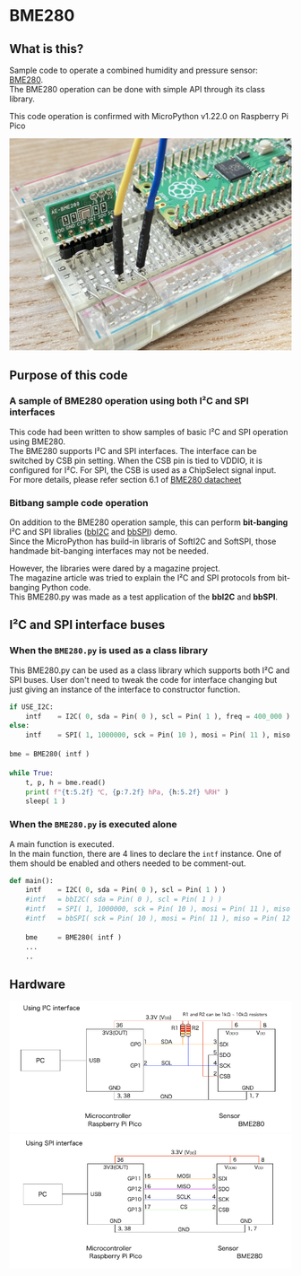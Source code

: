 # BME280

## What is this?
Sample code to operate a combined humidity and pressure sensor: [BME280](https://www.bosch-sensortec.com/products/environmental-sensors/humidity-sensors-bme280/).   
The BME280 operation can be done with simple API through its class library.  

This code operation is confirmed with MicroPython v1.22.0 on Raspberry Pi Pico  

![bme280.jpg](https://github.com/teddokano/BME280_MicroPython/blob/main/reference/pic/bme280.jpg)

## Purpose of this code
### A sample of BME280 operation using both I²C and SPI interfaces
This code had been written to show samples of basic I²C and SPI operation using BME280.  
The BME280 supports I²C and SPI interfaces. The interface can be switched by CSB pin setting. When the CSB pin is tied to VDDIO, it is configured for I²C. 
For SPI, the CSB is used as a ChipSelect signal input.  
For more details, please refer section 6.1 of [BME280 datacheet](https://www.bosch-sensortec.com/media/boschsensortec/downloads/datasheets/bst-bme280-ds002.pdf) 

### Bitbang sample code operation
On addition to the BME280 operation sample, this can perform **bit-banging** I²C and SPI libralies ([bbI2C](https://github.com/teddokano/bitbang_I2C_controller_MicroPython) and [bbSPI](https://github.com/teddokano/bitbang_SPI_controller_MicroPython)) demo.  
Since the MicroPython has build-in libraris of SoftI2C and SoftSPI, those handmade bit-banging interfaces may not be needed.  

However, the libraries were dared by a magazine project.  
The magazine article was tried to explain the I²C and SPI protocols from bit-banging Python code.  
This BME280.py was made as a test application of the **bbI2C** and **bbSPI**. 

## I²C and SPI interface buses
### When the `BME280.py` is used as a class library
This BME280.py can be used as a class library which supports both I²C and SPI buses. 
User don't need to tweak the code for interface changing but just giving an instance of the interface to constructor function. 

```python
if USE_I2C:
    intf    = I2C( 0, sda = Pin( 0 ), scl = Pin( 1 ), freq = 400_000 )
else:
    intf    = SPI( 1, 1000000, sck = Pin( 10 ), mosi = Pin( 11 ), miso = Pin( 12 ) )
	
bme = BME280( intf )

while True:
    t, p, h	= bme.read()
    print( f"{t:5.2f} ℃, {p:7.2f} hPa, {h:5.2f} %RH" )
    sleep( 1 )
```

### When the `BME280.py` is executed alone
A main function is executed.  
In the main function, there are 4 lines to declare the `intf` instance. One of them should be enabled and others needed to be comment-out.  


```python
def main():
    intf	= I2C( 0, sda = Pin( 0 ), scl = Pin( 1 ) )
    #intf	= bbI2C( sda = Pin( 0 ), scl = Pin( 1 ) )
    #intf	= SPI( 1, 1000000, sck = Pin( 10 ), mosi = Pin( 11 ), miso = Pin( 12 ) )
    #intf	= bbSPI( sck = Pin( 10 ), mosi = Pin( 11 ), miso = Pin( 12 ), cs = Pin( 13 ) )
    
    bme		= BME280( intf )
    ...
    ..
```


## Hardware
![sch_I2C.png](https://github.com/teddokano/BME280_MicroPython/blob/main/reference/sch/sch_I2C.png)  
![sch_SPI.png](https://github.com/teddokano/BME280_MicroPython/blob/main/reference/sch/sch_SPI.png)  



